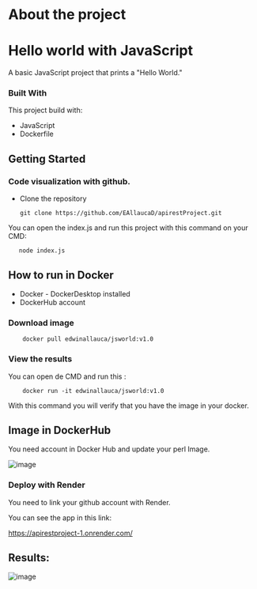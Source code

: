 # About the project

# Hello world with JavaScript


A basic JavaScript project that prints a "Hello World."

### Built With

This project build with:
 * JavaScript
 * Dockerfile

## Getting Started 

### Code visualization with github.
* Clone the repository

    ```
    git clone https://github.com/EAllaucaD/apirestProject.git
    ```

You can open the index.js and run this project with this command on your CMD:
 ```
    node index.js
```


## How to run in Docker

* Docker - DockerDesktop installed
* DockerHub account

### Download image
```
    docker pull edwinallauca/jsworld:v1.0
```

### View the results
You can open de CMD and run this :
```
    docker run -it edwinallauca/jsworld:v1.0
```
With this command you will verify that you have the image in your docker.


## Image in DockerHub

You need account in Docker Hub and update your perl Image.

![image](https://github.com/user-attachments/assets/f9794b60-0323-41ac-acb4-12e51864ff89)

### Deploy with Render
You need to link your github account with Render.

You can see the app in this link:

https://apirestproject-1.onrender.com/


## Results:

![image](https://github.com/user-attachments/assets/fcdee106-782f-41ce-8a82-55ebdfa5b9f6)
